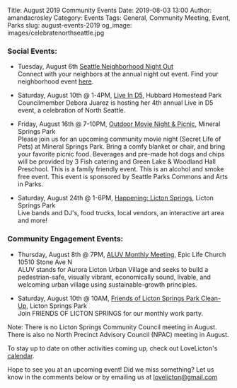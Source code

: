 Title: August 2019 Community Events
Date: 2019-08-03 13:00
Author: amandacrosley
Category: Events
Tags: General, Community Meeting, Event, Parks
slug: august-events-2019
og_image: images/celebratenorthseattle.jpg

### Social Events:

*   Tuesday, August 6th [Seattle Neighborhood Night Out](http://www.seattle.gov/police/community-policing/night-out) <br>
Connect with your neighbors at the annual night out event. Find your neighborhood event [here](http://www.seattle.gov/police/community-policing/night-out/view-the-map). 

*   Saturday, August 10th @ 1-4PM, [Live In D5](https://www.facebook.com/events/474123953414082/), Hubbard Homestead Park<br>
Councilmember Debora Juarez is hosting her 4th annual Live in D5 event, a celebration of North Seattle. 

*   Friday, August 16th @ 7-10PM, [Outdoor Movie Night & Picnic](https://www.facebook.com/events/512601515946599/), Mineral Springs Park<br>
Please join us for an upcoming community movie night (Secret Life of Pets) at Mineral Springs Park. Bring a comfy blanket or chair, and bring your favorite picnic food. Beverages and pre-made hot dogs and chips will be provided by 3 Fish catering and Green Lake & Woodland Hall Preschool. This is a family friendly event. This is an alcohol and smoke free event. This event is sponsored by Seattle Parks Commons and Arts in Parks.

*   Saturday, August 24th @ 1-6PM, [Happening: Licton Springs](https://www.facebook.com/events/859648314420537/), Licton Springs Park<br>
Live bands and DJ's, food trucks, local vendors, an interactive art area and more! 

### Community Engagement Events:

*   Thursday, August 8th @ 7PM, [ALUV Monthly Meeting](https://www.facebook.com/events/2371709539602641/), Epic Life Church 10510 Stone Ave N<br />
ALUV stands for Aurora Licton Urban Village and seeks to build a pedestrian-safe, visually vibrant, economically sound, livable, and welcoming urban village using sustainable-growth principles.

*   Saturday, August 10th @ 10AM, [Friends of Licton Springs Park Clean-Up](https://lictonsprings.org/work_party.pdf),
Licton Springs Park <br>
Join FRIENDS OF LICTON SPRINGS for our monthly work party.

Note: There is no Licton Springs Community Council meeting in August. 
There is also no North Precinct Advisory Council (NPAC) meeting in August. 

To stay up to date on other activities coming up, check out LoveLicton's [calendar](https://lovelicton.com/pages/community-calendar.html).

Hope to see you at an upcoming event!
Did we miss something? Let us know in the comments below or by emailing us at [lovelicton@gmail.com](mailto:lovelicton@gmail.com)
